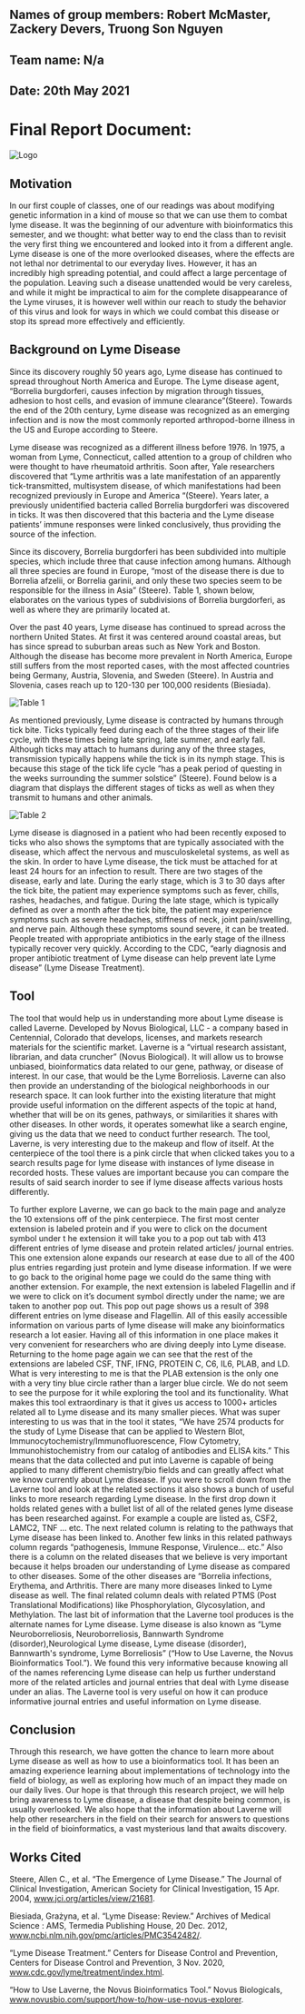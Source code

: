 ## Names of group members: Robert McMaster, Zackery Devers, Truong Son Nguyen

## Team name: N/a

## Date: 20th May 2021

# Final Report Document:

![Logo](graphics/allegheny.png)

## Motivation

In our first couple of classes, one of our readings was about modifying
genetic information in a kind of mouse so that we can use them to combat
lyme disease. It was the beginning of our adventure with bioinformatics
this semester, and we thought: what better way to end the class than
to revisit the very first thing we encountered and looked into it from
a different angle. Lyme disease is one of the more overlooked diseases,
where the effects are not lethal nor detrimental to our everyday
lives. However, it has an incredibly high spreading potential, and could
affect a large percentage of the population. Leaving such a disease
unattended would be very careless, and while it might be impractical to
aim for the complete disappearance of  the Lyme viruses, it is however
well within our reach to study the behavior of this virus and look for
ways in which we could combat this disease or stop its spread more
effectively and efficiently.

## Background on Lyme Disease

Since its discovery roughly 50 years ago, Lyme disease has continued
to spread throughout North America and Europe. The Lyme disease agent,
“Borrelia burgdorferi, causes infection by migration through tissues,
adhesion to host cells, and evasion of immune clearance”(Steere).
Towards the end of the 20th century, Lyme disease was recognized as
an emerging infection and is now the most commonly reported
arthropod-borne illness in the US and Europe according to Steere.

Lyme disease was recognized as a different illness before 1976. In 1975,
a woman from Lyme, Connecticut, called attention to a group of children
who were thought to have rheumatoid arthritis. Soon after, Yale researchers
discovered that “Lyme arthritis was a late manifestation of an apparently
tick-transmitted, multisystem disease, of which manifestations had been
recognized previously in Europe and America “(Steere). Years later, a
previously unidentified bacteria called Borrelia burgdorferi was discovered
in ticks. It was then discovered that this bacteria and the Lyme disease
patients’ immune responses were linked conclusively, thus providing the
source of the infection.

Since its discovery, Borrelia burgdorferi has been subdivided into multiple
species, which include three that cause infection among humans. Although
all three species are found in Europe, “most of the disease there is due
to Borrelia afzelii, or Borrelia garinii, and only these two species seem
to be responsible for the illness in Asia” (Steere). Table 1, shown below,
elaborates on the various types of subdivisions of Borrelia burgdorferi,
as well as where they are primarily located at.

Over the past 40 years, Lyme disease has continued to spread across the
northern United States. At first it was centered around coastal areas,
but has since spread to suburban areas such as New York and Boston. Although
the disease has become more prevalent in North America, Europe still suffers
from the most reported cases, with the most affected countries being
Germany, Austria, Slovenia, and Sweden (Steere). In Austria and Slovenia,
cases reach up to 120-130 per 100,000 residents (Biesiada).

![Table 1](graphics/table1.png?raw=true)

As mentioned previously, Lyme disease is contracted by humans through tick
bite. Ticks typically feed during each of the three stages of their life
cycle, with these times being late spring, late summer, and early fall.
Although ticks may attach to humans during any of the three stages,
transmission typically happens while the tick is in its nymph stage. This
is because this stage of the tick life cycle “has a peak period of questing
in the weeks surrounding the summer solstice” (Steere). Found below is a
diagram that displays the different stages of ticks as well as when they
transmit to humans and other animals.

![Table 2](graphics/table2-lifecycle.png?raw=true)

Lyme disease is diagnosed in a patient who had been recently exposed to
ticks who also shows the symptoms that are typically associated with the
disease, which affect the nervous and musculoskeletal systems, as well as
the skin. In order to have Lyme disease, the tick must be attached for at
least 24 hours for an infection to result. There are two stages of the
disease, early and late. During the early stage, which is 3 to 30 days
after the tick bite, the patient may experience symptoms such as fever,
chills, rashes, headaches, and fatigue. During the late stage, which is
typically defined as over a month after the tick bite, the patient may
experience symptoms such as severe headaches, stiffness of neck, joint
pain/swelling, and nerve pain. Although these symptoms sound severe, it
can be treated. People treated with appropriate antibiotics in the early
stage of the illness typically recover very quickly. According to the CDC,
“early diagnosis and proper antibiotic treatment of Lyme disease can help
prevent late Lyme disease” (Lyme Disease Treatment).

## Tool

The tool that would help us in understanding more about Lyme disease is
called Laverne. Developed by Novus Biological, LLC - a company based in
Centennial, Colorado that develops, licenses, and markets research materials
for the scientific market. Laverne is a “virtual research assistant,
librarian, and data cruncher” (Novus Biological). It will allow us to
browse unbiased, bioinformatics data related to our gene, pathway, or
disease of interest. In our case, that would be the Lyme Borreliosis.
Laverne can also then provide an understanding of the biological
neighborhoods in our research space. It can look further into the existing
literature that might provide useful information on the different
aspects of the topic at hand, whether that will be on its genes,
pathways, or similarities it shares with other diseases. In other words,
it operates somewhat like a search engine, giving us the data that we
need to conduct further research.  The tool, Laverne, is very interesting
due to the makeup and flow of itself. At the centerpiece of the tool
there is a pink circle that when clicked takes you to a search results
page for lyme disease with instances of lyme disease in recorded hosts.
These values are important because you can compare the results of said
search inorder to see if lyme disease affects various hosts differently.

To further explore Laverne, we can go back to the main page and analyze the
10 extensions off of the pink centerpiece. The first most center extension
is labeled protein and if you were to click on the document symbol under t
he extension it will take you to a pop out tab with 413 different entries
of lyme disease and protein related articles/ journal entries. This one
extension alone expands our research at ease due to all of the 400 plus
entries regarding just protein and lyme disease information. If we were
to go back to the original home page we could do the same thing with another
extension. For example, the next extension is labeled Flagellin and if we
were to click on it’s document symbol directly under the name; we are taken
to another pop out. This pop out page shows us a result of 398 different
entries on lyme disease and Flagellin. All of this easily accessible
information on various parts of lyme disease will make any bioinformatics
research a lot easier. Having all of this information in one place makes
it very convenient for researchers who are diving deeply into Lyme
disease. Returning to the home page again we can see that the rest
of the extensions are labeled CSF, TNF, IFNG, PROTEIN C, C6,  IL6,
PLAB, and LD. What is very interesting to me is that the PLAB
extension is the only one with a very tiny blue circle rather than a
larger blue circle. We do not seem to see the purpose for it while
exploring the tool and its functionality. What makes this tool
extraordinary is that it gives us access to 1000+ articles related
all to Lyme disease and its many smaller pieces. What was super
interesting to us was that in the tool it states, “We have 2574 products
for the study of Lyme Disease that can be applied to Western Blot,
Immunocytochemistry/Immunofluorescence, Flow Cytometry,
Immunohistochemistry from our catalog of antibodies and ELISA kits.”
This means that the data collected and put into Laverne is capable
of being applied to many different chemistry/bio fields and can
greatly affect what we know currently about Lyme disease. If you
were to scroll down from the Laverne tool and look at the related
sections it also shows a bunch of useful links to more research regarding
Lyme disease. In the first drop down it holds related genes with a bullet
list of all of the related genes lyme disease has been researched
against. For example a couple are listed as, CSF2, LAMC2, TNF … etc.
The next related column is relating to the pathways that Lyme disease
has been linked to. Another few links in this related pathways
column regards “pathogenesis, Immune Response, Virulence... etc.”
Also there is a column on the related diseases that we believe is very
important because it helps broaden our understanding of Lyme disease
as compared to other diseases. Some of the other diseases are
“Borrelia infections, Erythema, and Arthritis. There are many more
diseases linked to Lyme disease as well. The final related column
deals with related PTMS (Post Translational Modifications) like
Phosphorylation, Glycosylation, and Methylation. The last bit of
information that the Laverne tool produces is the alternate names
for Lyme disease. Lyme disease is also known as
“Lyme Neuroborreliosis, Neuroborreliosis, Bannwarth Syndrome
(disorder),Neurological Lyme disease, Lyme disease (disorder),
Bannwarth's syndrome, Lyme Borreliosis” (“How to Use Laverne, the
Novus Bioinformatics Tool.”). We found this very informative
because knowing all of the names referencing Lyme disease can
help us further understand more of the related articles and journal
entries that deal with Lyme disease under an alias. The Laverne tool is very
useful on how it can produce informative journal entries and useful information
on Lyme disease.

## Conclusion

Through this research, we have gotten the chance to learn more about Lyme disease
as well as how to use a bioinformatics tool. It has been an amazing experience
learning about implementations of technology into the field of biology, as well
as exploring how much of an impact they made on our daily lives. Our hope is
that through this research project, we will help bring awareness to Lyme
disease, a disease that despite being common, is usually overlooked. We also
hope that the information about Laverne will help other researchers in the
field on their search for answers to questions in the field of
bioinformatics, a vast mysterious land that awaits discovery.

## Works Cited

Steere, Allen C., et al. “The Emergence of Lyme Disease.” The Journal of
Clinical Investigation, American Society for Clinical Investigation,
15 Apr. 2004, www.jci.org/articles/view/21681.

Biesiada, Grażyna, et al. “Lyme Disease: Review.” Archives of Medical
Science : AMS, Termedia Publishing House, 20 Dec. 2012,
www.ncbi.nlm.nih.gov/pmc/articles/PMC3542482/.

“Lyme Disease Treatment.” Centers for Disease Control and Prevention,
Centers for Disease Control and Prevention, 3 Nov. 2020,
www.cdc.gov/lyme/treatment/index.html.

“How to Use Laverne, the Novus Bioinformatics Tool.” Novus Biologicals,
www.novusbio.com/support/how-to/how-use-novus-explorer.
